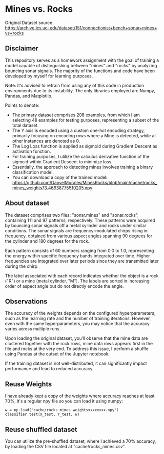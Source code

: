 # Mines vs. Rocks

Original Dataset source: https://archive.ics.uci.edu/dataset/151/connectionist+bench+sonar+mines+vs+rocks

## Disclaimer
This repository serves as a homework assignment with the goal of training a model capable of distinguishing between "mines" and "rocks" by analyzing bouncing sonar signals. The majority of the functions and code have been developed by myself for learning purposes. 

Note: It's advised to refrain from using any of this code in production environments due to its instability. The only libraries employed are Numpy, Pandas, and Matplotlib.

Points to denote:

* The primary dataset comprises 208 examples, from which I am selecting 48 examples for testing purposes, representing a subset of the total dataset.
* The Y axis is encoded using a custom one-hot encoding strategy, primarily focusing on encoding rows where a Mine is detected, while all other instances are denoted as 0.
* The Log Loss function is applied as sigmoid during Gradient Descent as activation function.
* For training purposes, I utilize the calculus derivative function of the sigmoid within Gradient Descent to minimize loss.
* Essentially, the approach to detecting mines involves training a binary classification model.
* You can download a copy of the trained model: https://github.com/DanyelMorales/MinesRocks/blob/main/cache/rocks_mines_weights73.46938775510205.npy

## About dataset
The dataset comprises two files: "sonar.mines" and "sonar.rocks", containing 111 and 97 patterns, respectively. These patterns were acquired by bouncing sonar signals off a metal cylinder and rocks under similar conditions. The sonar signals are frequency-modulated chirps rising in frequency, obtained from various aspect angles spanning 90 degrees for the cylinder and 180 degrees for the rock.

Each pattern consists of 60 numbers ranging from 0.0 to 1.0, representing the energy within specific frequency bands integrated over time. Higher frequencies are integrated over later periods since they are transmitted later during the chirp.

The label associated with each record indicates whether the object is a rock ("R") or a mine (metal cylinder, "M"). The labels are sorted in increasing order of aspect angle but do not directly encode the angle.

 

## Observations

The accuracy of the weights depends on the configured hyperparameters, such as the learning rate and the number of training iterations. However, even with the same hyperparameters, you may notice that the accuracy varies across multiple runs.

Upon loading the original dataset, you'll observe that the mine data are clustered together with the rock rows, mine data rows appears first in the file and rocks at the very end. To address this issue, I perform a shuffle using Pandas at the outset of the Jupyter notebook.

If the training dataset is not well-distributed, it can significantly impact performance and lead to reduced accuracy.

## Reuse Weights

I have already kept a copy of the weights where accuracy reaches at least 70%, it's a regular npy file so you can load it using numpy:
````
w = np.load("cache/rocks_mines_weightsxxxxxxxx.npy")
classifier.test(X_test, Y_test, w)
````
    
## Reuse shuffled dataset
You can utilize the pre-shuffled dataset, where I achieved a 70% accuracy, by loading the CSV file located at "cache/rocks_mines.csv".
